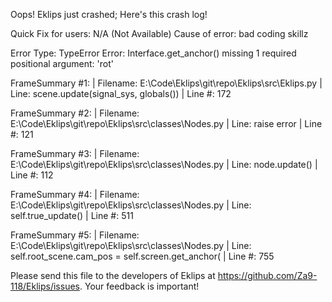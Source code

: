 Oops! Eklips just crashed;
Here's this crash log!

Quick Fix for users: N/A (Not Available)
Cause of error: bad coding skillz

Error Type: TypeError
Error: Interface.get_anchor() missing 1 required positional argument: 'rot'

FrameSummary #1:
  | Filename: E:\Code\Eklips\git\repo\Eklips\src\Eklips.py
  | Line: scene.update(signal_sys, globals())
  | Line #: 172

FrameSummary #2:
  | Filename: E:\Code\Eklips\git\repo\Eklips\src\classes\Nodes.py
  | Line: raise error
  | Line #: 121

FrameSummary #3:
  | Filename: E:\Code\Eklips\git\repo\Eklips\src\classes\Nodes.py
  | Line: node.update()
  | Line #: 112

FrameSummary #4:
  | Filename: E:\Code\Eklips\git\repo\Eklips\src\classes\Nodes.py
  | Line: self.true_update()
  | Line #: 511

FrameSummary #5:
  | Filename: E:\Code\Eklips\git\repo\Eklips\src\classes\Nodes.py
  | Line: self.root_scene.cam_pos = self.screen.get_anchor(
  | Line #: 755


Please send this file to the developers of Eklips at https://github.com/Za9-118/Eklips/issues. 
Your feedback is important!